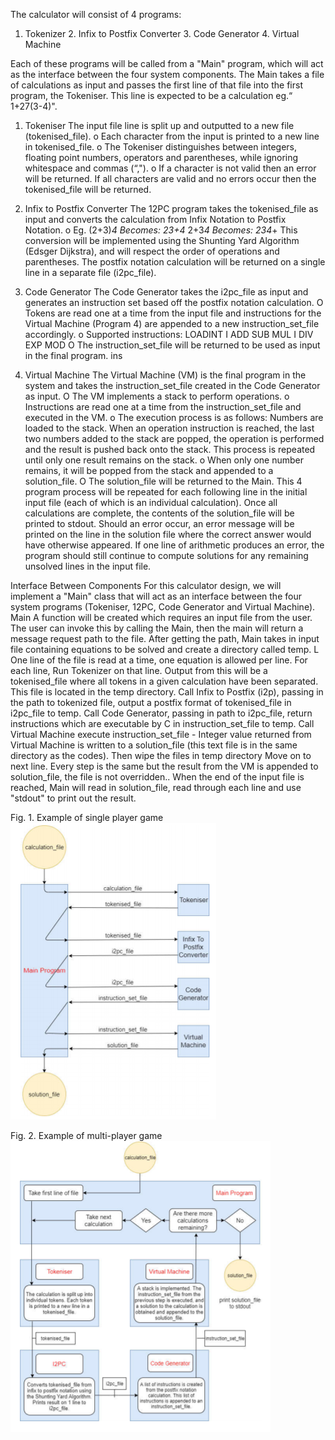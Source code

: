 The calculator will consist of 4 programs: 

1. Tokenizer 2. Infix to Postfix Converter 3. Code Generator 4. Virtual Machine 

Each of these programs will be called from a "Main" program, which will act as the interface between the four system components. The Main takes a file of calculations as input and passes the first line of that file into the first program, the Tokeniser. 
This line is expected to be a calculation eg.“ 1+27(3-4)". 

1. Tokeniser 
The input file line is split up and outputted to a new file (tokenised_file). o Each character from the input is printed to a new line in tokenised_file. o The Tokeniser distinguishes between integers, floating point numbers, operators 
and parentheses, while ignoring whitespace and commas (“,"). o If a character is not valid then an error will be returned. 
If all characters are valid and no errors occur then the tokenised_file will be returned. 

2. Infix to Postfix Converter 
The 12PC program takes the tokenised_file as input and converts the calculation 
from Infix Notation to Postfix Notation. o Eg. (2+3)*4 Becomes: 23+4* 
2+3*4 
Becomes: 
234*+ 
This conversion will be implemented using the Shunting Yard Algorithm (Edsger Dijkstra), and will respect the order of operations and parentheses. The postfix notation calculation will be returned on a single line in a separate file (i2pc_file).

3. Code Generator 
The Code Generator takes the i2pc_file as input and generates an instruction set 
based off the postfix notation calculation. O Tokens are read one at a time from the input file and instructions for the Virtual 
Machine (Program 4) are appended to a new instruction_set_file accordingly. o Supported instructions: 
LOADINT I ADD 
SUB 
MUL I DIV 
EXP 
MOD O The instruction_set_file will be returned to be used as input in the final program. 
ins 
4. Virtual Machine 
The Virtual Machine (VM) is the final program in the system and takes the 
instruction_set_file created in the Code Generator as input. O The VM implements a stack to perform operations. o Instructions are read one at a time from the instruction_set_file and executed in 
the VM. o The execution process is as follows: 
Numbers are loaded to the stack. When an operation instruction is reached, the last two numbers added to the stack are popped, the operation is performed and the result is pushed back onto the stack. 
This process is repeated until only one result remains on the stack. o When only one number remains, it will be popped from the stack and appended 
to a solution_file. O The solution_file will be returned to the Main. 
This 4 program process will be repeated for each following line in the initial input file (each of which is an individual calculation). Once all calculations are complete, the contents of the solution_file will be printed to stdout. Should an error occur, an error message will be printed on the line in the solution file where the correct answer would have otherwise appeared. If one line of arithmetic produces an error, the program should still continue to compute solutions for any remaining unsolved lines in the input file. 

Interface Between Components 
For this calculator design, we will implement a "Main" class that will act as an interface between the four system programs (Tokeniser, 12PC, Code Generator and Virtual Machine). 
Main 
A function will be created which requires an input file from the user. The user can invoke this by calling the Main, then the main will return a message request path to the file. 
After getting the path, Main takes in input file containing equations to be solved and create a directory called temp. 
L One line of the file is read at a time, one equation is allowed per 
line. For each line, 
Run Tokenizer on that line. Output from this will be a tokenised_file where all tokens in a given calculation have been separated. This file is located in the temp directory. 
Call Infix to Postfix (i2p), passing in the path to tokenized file, output a postfix format of tokenised_file in i2pc_file to temp. 
Call Code Generator, passing in path to i2pc_file, return instructions which are executable by C in instruction_set_file to temp. 
Call Virtual Machine execute instruction_set_file - Integer value returned from Virtual Machine is written to a solution_file (this text file is in the same directory as the codes). Then wipe the files in temp 
directory Move on to next line. Every step is the same but the result from the VM is appended to solution_file, the file is not overridden.. 
When the end of the input file is reached, Main will read in solution_file, read through each line and use "stdout" to print out the result. 

Fig. 1. Example of single player game
![Alt text](dataflowdiagram.png)

Fig. 2. Example of multi-player game
![Alt text](highlevelarchitecturediagram.png) 
